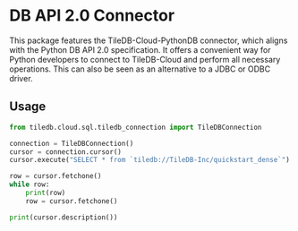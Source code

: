 # DB API 2.0 Connector

This package features the TileDB-Cloud-PythonDB connector, which aligns with the Python DB API 2.0 specification. It offers a convenient way for Python developers to connect to TileDB-Cloud and perform all necessary operations. 
This can also be seen as an alternative to a JDBC or ODBC driver.

## Usage

```python
from tiledb.cloud.sql.tiledb_connection import TileDBConnection

connection = TileDBConnection()
cursor = connection.cursor()
cursor.execute("SELECT * from `tiledb://TileDB-Inc/quickstart_dense`")

row = cursor.fetchone()
while row:
    print(row)
    row = cursor.fetchone()

print(cursor.description())

```
